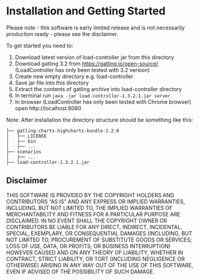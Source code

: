 # Installation and Getting Started

Please note - this software is early limited release and is not necessarily production ready - please see the disclaimer.

To get started you need to:
1. Download latest version of load-controller jar from this directory
2. Download gatling 3.2 from https://gatling.io/open-source/ (LoadController has only been tested with 3.2 version)
3. Create new empty directory e.g. load-controller
4. Save jar file into this directory
5. Extract the contents of gatling archive into load-controller directory
6. In terminal run `java -jar load-controller-1.3.2.1.jar server`
7. In browser (LoadController has only been tested with Chrome browser) open http://localhost:8080

Note: After installation the directory structure should be something like this:
```
├── gatling-charts-highcharts-bundle-3.2.0
│   ├── LICENSE
│   ├── bin
│   ├── ...
├── scenarios
│   ├── ...
├── load-controller-1.3.2.1.jar
```

## Disclaimer
THIS SOFTWARE IS PROVIDED BY THE COPYRIGHT HOLDERS AND CONTRIBUTORS “AS IS” AND ANY EXPRESS OR IMPLIED WARRANTIES, INCLUDING, BUT NOT LIMITED TO, THE IMPLIED WARRANTIES OF MERCHANTABILITY AND FITNESS FOR A PARTICULAR PURPOSE ARE DISCLAIMED. IN NO EVENT SHALL THE COPYRIGHT OWNER OR CONTRIBUTORS BE LIABLE FOR ANY DIRECT, INDIRECT, INCIDENTAL, SPECIAL, EXEMPLARY, OR CONSEQUENTIAL DAMAGES (INCLUDING, BUT NOT LIMITED TO, PROCUREMENT OF SUBSTITUTE GOODS OR SERVICES; LOSS OF USE, DATA, OR PROFITS; OR BUSINESS INTERRUPTION) HOWEVER CAUSED AND ON ANY THEORY OF LIABILITY, WHETHER IN CONTRACT, STRICT LIABILITY, OR TORT (INCLUDING NEGLIGENCE OR OTHERWISE) ARISING IN ANY WAY OUT OF THE USE OF THIS SOFTWARE, EVEN IF ADVISED OF THE POSSIBILITY OF SUCH DAMAGE.
